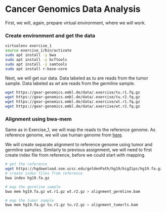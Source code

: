 # Cancer Genomics Data Analysis

First, we will, again, prepare virtual environment, where we will work.

### Create environment and get the data

```bash
virtualenv exercise_1
source exercise_1/bin/activate
sudo apt install -y bwa
sudo apt install -y bcftools
sudo apt install -y samtools
sudo apt install r-base-core

```
Next, we will get our data. Data labeled as *tu* are reads from the tumor sample. Data labeled as *wt* are reads from the germline sample.

```bash
wget https://gear-genomics.embl.de/data/.exercise/tu.r1.fq.gz
wget https://gear-genomics.embl.de/data/.exercise/tu.r2.fq.gz
wget https://gear-genomics.embl.de/data/.exercise/wt.r1.fq.gz
wget https://gear-genomics.embl.de/data/.exercise/wt.r2.fq.gz
```

### Alignment using bwa-mem
Same as in Exercise_1, we will map the reads to the reference genome. As reference genome, we will use
human genome from [here](https://hgdownload.soe.ucsc.edu/goldenPath/hg19/bigZips/hg19.fa.gz).

We will create separate alignment to reference genome using tumor and germline samples.
Similarly to previous assignment, we will need to first create index file from reference, before we could start with mapping.

```bash
# get the reference
wget https://hgdownload.soe.ucsc.edu/goldenPath/hg19/bigZips/hg19.fa.gz
# create index files from reference
bwa index hg19.fa.gz

# map the germline sample
bwa mem hg19.fa.gz wt.r1.gz wt.r2.gz > alignment_germline.bam

# map the tumor sample
bwa mem hg19.fa.gz tu.r1.gz tu.r2.gz > alignment_tumorls.bam
```
